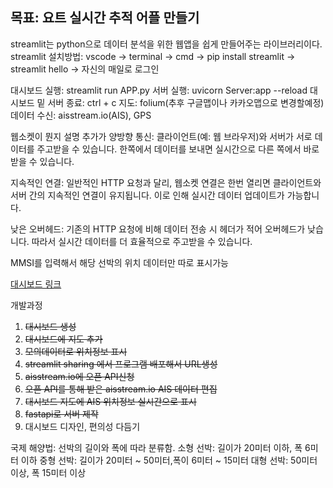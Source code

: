 ## 목표: 요트 실시간 추적 어플 만들기
streamlit는 python으로 데이터 분석을 위한 웹앱을 쉽게 만들어주는 라이브러리이다.
streamlit 설치방법: vscode -> terminal -> cmd -> pip install streamlit -> streamlit hello -> 자신의 매일로 로그인

대시보드 실행: streamlit run APP.py
서버 실행: uvicorn Server:app --reload
대시보드 밑 서버 종료: ctrl + c
지도: folium(추후 구글맵이나 카카오맵으로 변경할예정)
데이터 수신: aisstream.io(AIS), GPS

웹소켓이 뭔지 설명 추가가
양방향 통신: 클라이언트(예: 웹 브라우저)와 서버가 서로 데이터를 주고받을 수 있습니다. 한쪽에서 데이터를 보내면 실시간으로 다른 쪽에서 바로 받을 수 있습니다.

지속적인 연결: 일반적인 HTTP 요청과 달리, 웹소켓 연결은 한번 열리면 클라이언트와 서버 간의 지속적인 연결이 유지됩니다. 이로 인해 실시간 데이터 업데이트가 가능합니다.

낮은 오버헤드: 기존의 HTTP 요청에 비해 데이터 전송 시 헤더가 적어 오버헤드가 낮습니다. 따라서 실시간 데이터를 더 효율적으로 주고받을 수 있습니다.

MMSI를 입력해서 해당 선박의 위치 데이터만 따로 표시가능

[대시보드 링크](https://ais-based-yacht-location-tracking-project-9yjkzxsj8ymkkbzljzbb.streamlit.app/)

개발과정
1. ~~대시보드 생성~~
2. ~~대시보드에 지도 추가~~
3. ~~모의데이터로 위치정보 표시~~
4. ~~streamlit sharing 에서 프로그램 배포해서 URL생성~~ 
5. ~~aisstream.io에 오픈 API신청~~
6. ~~오픈 API를 통해 받은 aisstream.io AIS 데이터 편집~~
7. ~~대시보드 지도에 AIS 위치정보 실시간으로 표시~~
8. ~~fastapi로 서버 제작~~
9. 대시보드 디자인, 편의성 다듬기

국제 해양법: 선박의 길이와 폭에 따라 분류함.
소형 선박: 길이가 20미터 이하, 폭 6미터 이하
중형 선박: 길이가 20미터 ~ 50미터,폭이 6미터 ~ 15미터
대형 선박: 50미터 이상, 폭 15미터 이상
